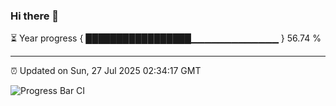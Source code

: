### Hi there 👋

⏳ Year progress { █████████████████▁▁▁▁▁▁▁▁▁▁▁▁▁ } 56.74 %

---

⏰ Updated on Sun, 27 Jul 2025 02:34:17 GMT

![Progress Bar CI](https://github.com/DhruviPatel157/GitHub-Actions-Demo/workflows/Progress%20Bar%20CI/badge.svg)
